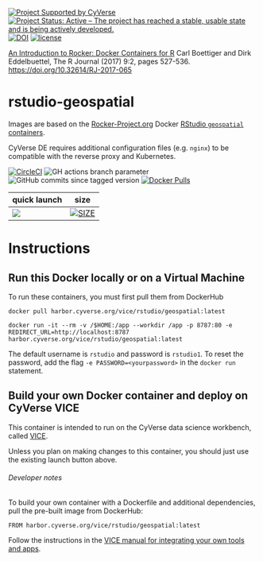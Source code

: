 [![Project Supported by CyVerse](https://img.shields.io/badge/Supported%20by-CyVerse-blue.svg)](https://learning.cyverse.org/projects/vice/en/latest/) [![Project Status: Active – The project has reached a stable, usable state and is being actively developed.](https://www.repostatus.org/badges/latest/active.svg)](https://www.repostatus.org/#active) [![DOI](https://zenodo.org/badge/DOI/10.5281/zenodo.4527797.svg)](https://doi.org/10.5281/zenodo.4527797)
 [![license](https://img.shields.io/badge/license-GPLv2-blue.svg)](https://opensource.org/licenses/gpl-2.0)

[An Introduction to Rocker: Docker Containers for R](https://journal.r-project.org/archive/2017/RJ-2017-065/RJ-2017-065.pdf) Carl Boettiger and Dirk Eddelbuettel, The R Journal (2017) 9:2, pages 527-536. [https://doi.org/10.32614/RJ-2017-065 ](https://doi.org/10.32614/RJ-2017-065)

# rstudio-geospatial

Images are based on the [Rocker-Project.org](https://rocker-project.org) Docker [RStudio `geospatial` containers](https://github.com/rocker-org/rocker-versioned2/pkgs/container/geospatial/versions). 

CyVerse DE requires additional configuration files (e.g. `nginx`) to be compatible with the reverse proxy and Kubernetes.

[![CircleCI](https://circleci.com/gh/cyverse-vice/rstudio-geospatial.svg?style=svg)](https://circleci.com/gh/cyverse-vice/rstudio-geospatial) ![GH actions branch parameter](https://github.com/github/docs/actions/workflows/main.yml/badge.svg?branch=main) ![GitHub commits since tagged version](https://img.shields.io/github/commits-since/cyverse-vice/rstudio-geospatial/latest/main?style=flat-square) [![Docker Pulls](https://img.shields.io/docker/pulls/cyversevice/rstudio-geospatial?color=blue&logo=docker&logoColor=white)](https://hub.docker.com/r/cyversevice/rstudio-geospatial) 

quick launch | size | 
------------ | ---- | 
<a href="https://de.cyverse.org/apps/de/3b5f5b16-19a5-11ed-b38a-008cfa5ae621/launch" target="_blank"><img src="https://img.shields.io/badge/Geospatial-latest-blue?style=plastic&logo=rstudio"></a> | [![SIZE](https://img.shields.io/docker/image-size/cyversevice/rstudio-geospatial/latest.svg)](https://img.shields.io/docker/image-size/cyversevice/rstudio-geospatial/latest)

# Instructions

## Run this Docker locally or on a Virtual Machine

To run these containers, you must first pull them from DockerHub

```
docker pull harbor.cyverse.org/vice/rstudio/geospatial:latest
```

```
docker run -it --rm -v /$HOME:/app --workdir /app -p 8787:80 -e REDIRECT_URL=http://localhost:8787 harbor.cyverse.org/vice/rstudio/geospatial:latest
```

The default username is `rstudio` and password is `rstudio1`. To reset the password, add the flag `-e PASSWORD=<yourpassword>` in the `docker run` statement.

## Build your own Docker container and deploy on CyVerse VICE

This container is intended to run on the CyVerse data science workbench, called [VICE](https://learning.cyverse.org/de/vice/about/). 

Unless you plan on making changes to this container, you should just use the existing launch button above. 

###### Developer notes

To build your own container with a Dockerfile and additional dependencies, pull the pre-built image from DockerHub:

```
FROM harbor.cyverse.org/vice/rstudio/geospatial:latest
```

Follow the instructions in the [VICE manual for integrating your own tools and apps](https://learning.cyverse.org/de/create_apps/).
